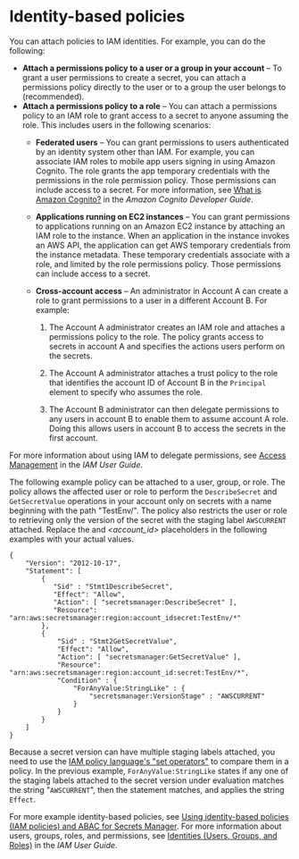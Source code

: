 # Identity\-based policies<a name="auth-and-access_iam-policies"></a>

You can attach policies to IAM identities\. For example, you can do the following:
+ **Attach a permissions policy to a user or a group in your account** – To grant a user permissions to create a secret, you can attach a permissions policy directly to the user or to a group the user belongs to \(recommended\)\.
+ **Attach a permissions policy to a role** – You can attach a permissions policy to an IAM role to grant access to a secret to anyone assuming the role\. This includes users in the following scenarios:
  + **Federated users** – You can grant permissions to users authenticated by an identity system other than IAM\. For example, you can associate IAM roles to mobile app users signing in using Amazon Cognito\. The role grants the app temporary credentials with the permissions in the role permission policy\. Those permissions can include access to a secret\. For more information, see [What is Amazon Cognito?](https://docs.aws.amazon.com/cognito/latest/developerguide/what-is-amazon-cognito.html) in the *Amazon Cognito Developer Guide*\. 
  + **Applications running on EC2 instances** – You can grant permissions to applications running on an Amazon EC2 instance by attaching an IAM role to the instance\. When an application in the instance invokes an AWS API, the application can get AWS temporary credentials from the instance metadata\. These temporary credentials associate with a role, and limited by the role permissions policy\. Those permissions can include access to a secret\.
  + **Cross\-account access** – An administrator in Account A can create a role to grant permissions to a user in a different Account B\. For example:

    1. The Account A administrator creates an IAM role and attaches a permissions policy to the role\. The policy grants access to secrets in account A and specifies the actions users perform on the secrets\.

    1. The Account A administrator attaches a trust policy to the role that identifies the account ID of Account B in the `Principal` element to specify who assumes the role\.

    1. The Account B administrator can then delegate permissions to any users in account B to enable them to assume account A role\. Doing this allows users in account B to access the secrets in the first account\. 

For more information about using IAM to delegate permissions, see [Access Management](https://docs.aws.amazon.com/IAM/latest/UserGuide/access.html) in the *IAM User Guide*\.

The following example policy can be attached to a user, group, or role\. The policy allows the affected user or role to perform the `DescribeSecret` and `GetSecretValue` operations in your account only on secrets with a name beginning with the path "TestEnv/"\. The policy also restricts the user or role to retrieving only the version of the secret with the staging label `AWSCURRENT` attached\. Replace the *<region>* and *<account\_id>* placeholders in the following examples with your actual values\.

```
{
    "Version": "2012-10-17",
    "Statement": [
        {
           "Sid" : "Stmt1DescribeSecret",  
           "Effect": "Allow",
           "Action": [ "secretsmanager:DescribeSecret" ],
           "Resource": "arn:aws:secretsmanager:region:account_idsecret:TestEnv/*"
        },
        {
            "Sid" : "Stmt2GetSecretValue",  
            "Effect": "Allow",
            "Action": [ "secretsmanager:GetSecretValue" ],
            "Resource": "arn:aws:secretsmanager:region:account_id:secret:TestEnv/*",
            "Condition" : { 
                "ForAnyValue:StringLike" : {
                    "secretsmanager:VersionStage" : "AWSCURRENT" 
                } 
            }
        }
    ]
}
```

Because a secret version can have multiple staging labels attached, you need to use the [IAM policy language's "set operators"](https://docs.aws.amazon.com/IAM/latest/UserGuide/reference_policies_multi-value-conditions.html) to compare them in a policy\. In the previous example, `ForAnyValue:StringLike` states if any one of the staging labels attached to the secret version under evaluation matches the string "`AWSCURRENT`", then the statement matches, and applies the string `Effect`\.

For more example identity\-based policies, see [Using identity\-based policies \(IAM policies\) and ABAC for Secrets Manager](auth-and-access_identity-based-policies.md)\. For more information about users, groups, roles, and permissions, see [Identities \(Users, Groups, and Roles\)](https://docs.aws.amazon.com/IAM/latest/UserGuide/id.html) in the *IAM User Guide*\.